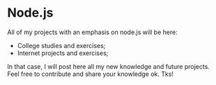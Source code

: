 # Node.js

All of my projects with an emphasis on node.js will be here:  

- College studies and exercises;
- Internet projects and exercises;  
  
In that case, I will post here all my new knowledge and future projects.  
Feel free to contribute and share your knowledge ok. Tks!
